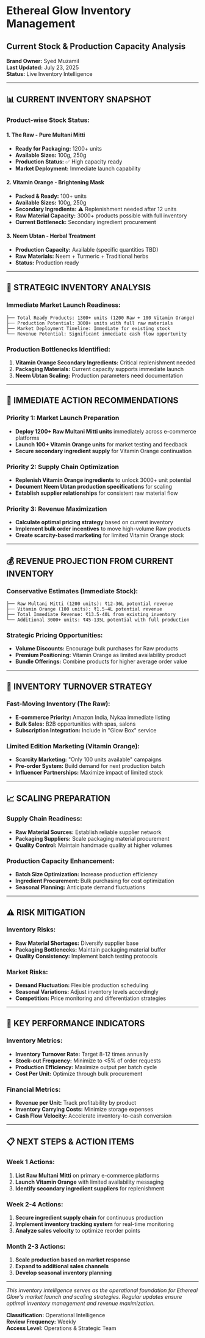 # Ethereal Glow Inventory Management
## Current Stock & Production Capacity Analysis

**Brand Owner:** Syed Muzamil  
**Last Updated:** July 23, 2025  
**Status:** Live Inventory Intelligence  

---

## 📊 **CURRENT INVENTORY SNAPSHOT**

### **Product-wise Stock Status:**

#### **1. The Raw - Pure Multani Mitti**
- **Ready for Packaging:** 1200+ units
- **Available Sizes:** 100g, 250g
- **Production Status:** ✅ High capacity ready
- **Market Deployment:** Immediate launch capability

#### **2. Vitamin Orange - Brightening Mask**  
- **Packed & Ready:** 100+ units
- **Available Sizes:** 100g, 250g
- **Secondary Ingredients:** ⚠️ Replenishment needed after 12 units
- **Raw Material Capacity:** 3000+ products possible with full inventory
- **Current Bottleneck:** Secondary ingredient procurement

#### **3. Neem Ubtan - Herbal Treatment**
- **Production Capacity:** Available (specific quantities TBD)
- **Raw Materials:** Neem + Turmeric + Traditional herbs
- **Status:** Production ready

---

## 🎯 **STRATEGIC INVENTORY ANALYSIS**

### **Immediate Market Launch Readiness:**
```
├── Total Ready Products: 1300+ units (1200 Raw + 100 Vitamin Orange)
├── Production Potential: 3000+ units with full raw materials
├── Market Deployment Timeline: Immediate for existing stock
└── Revenue Potential: Significant immediate cash flow opportunity
```

### **Production Bottlenecks Identified:**
1. **Vitamin Orange Secondary Ingredients:** Critical replenishment needed
2. **Packaging Materials:** Current capacity supports immediate launch
3. **Neem Ubtan Scaling:** Production parameters need documentation

---

## 🚀 **IMMEDIATE ACTION RECOMMENDATIONS**

### **Priority 1: Market Launch Preparation**
- **Deploy 1200+ Raw Multani Mitti units** immediately across e-commerce platforms
- **Launch 100+ Vitamin Orange units** for market testing and feedback
- **Secure secondary ingredient supply** for Vitamin Orange continuation

### **Priority 2: Supply Chain Optimization**  
- **Replenish Vitamin Orange ingredients** to unlock 3000+ unit potential
- **Document Neem Ubtan production specifications** for scaling
- **Establish supplier relationships** for consistent raw material flow

### **Priority 3: Revenue Maximization**
- **Calculate optimal pricing strategy** based on current inventory
- **Implement bulk order incentives** to move high-volume Raw products
- **Create scarcity-based marketing** for limited Vitamin Orange stock

---

## 💰 **REVENUE PROJECTION FROM CURRENT INVENTORY**

### **Conservative Estimates (Immediate Stock):**
```
├── Raw Multani Mitti (1200 units): ₹12-36L potential revenue
├── Vitamin Orange (100 units): ₹1.5-4L potential revenue
├── Total Immediate Revenue: ₹13.5-40L from existing inventory
└── Additional 3000+ units: ₹45-135L potential with full production
```

### **Strategic Pricing Opportunities:**
- **Volume Discounts:** Encourage bulk purchases for Raw products
- **Premium Positioning:** Vitamin Orange as limited availability product
- **Bundle Offerings:** Combine products for higher average order value

---

## 🔄 **INVENTORY TURNOVER STRATEGY**

### **Fast-Moving Inventory (The Raw):**
- **E-commerce Priority:** Amazon India, Nykaa immediate listing
- **Bulk Sales:** B2B opportunities with spas, salons
- **Subscription Integration:** Include in "Glow Box" service

### **Limited Edition Marketing (Vitamin Orange):**
- **Scarcity Marketing:** "Only 100 units available" campaigns
- **Pre-order System:** Build demand for next production batch
- **Influencer Partnerships:** Maximize impact of limited stock

---

## 📈 **SCALING PREPARATION**

### **Supply Chain Readiness:**
- **Raw Material Sources:** Establish reliable supplier network
- **Packaging Suppliers:** Scale packaging material procurement
- **Quality Control:** Maintain handmade quality at higher volumes

### **Production Capacity Enhancement:**
- **Batch Size Optimization:** Increase production efficiency
- **Ingredient Procurement:** Bulk purchasing for cost optimization
- **Seasonal Planning:** Anticipate demand fluctuations

---

## ⚠️ **RISK MITIGATION**

### **Inventory Risks:**
- **Raw Material Shortages:** Diversify supplier base
- **Packaging Bottlenecks:** Maintain packaging material buffer
- **Quality Consistency:** Implement batch testing protocols

### **Market Risks:**
- **Demand Fluctuation:** Flexible production scheduling
- **Seasonal Variations:** Adjust inventory levels accordingly
- **Competition:** Price monitoring and differentiation strategies

---

## 🎯 **KEY PERFORMANCE INDICATORS**

### **Inventory Metrics:**
- **Inventory Turnover Rate:** Target 8-12 times annually
- **Stock-out Frequency:** Minimize to <5% of order requests
- **Production Efficiency:** Maximize output per batch cycle
- **Cost Per Unit:** Optimize through bulk procurement

### **Financial Metrics:**
- **Revenue per Unit:** Track profitability by product
- **Inventory Carrying Costs:** Minimize storage expenses
- **Cash Flow Velocity:** Accelerate inventory-to-cash conversion

---

## 📋 **NEXT STEPS & ACTION ITEMS**

### **Week 1 Actions:**
1. **List Raw Multani Mitti** on primary e-commerce platforms
2. **Launch Vitamin Orange** with limited availability messaging
3. **Identify secondary ingredient suppliers** for replenishment

### **Week 2-4 Actions:**
1. **Secure ingredient supply chain** for continuous production
2. **Implement inventory tracking system** for real-time monitoring
3. **Analyze sales velocity** to optimize reorder points

### **Month 2-3 Actions:**
1. **Scale production based on market response**
2. **Expand to additional sales channels**
3. **Develop seasonal inventory planning**

---

*This inventory intelligence serves as the operational foundation for Ethereal Glow's market launch and scaling strategies. Regular updates ensure optimal inventory management and revenue maximization.*

**Classification:** Operational Intelligence  
**Review Frequency:** Weekly  
**Access Level:** Operations & Strategic Team
